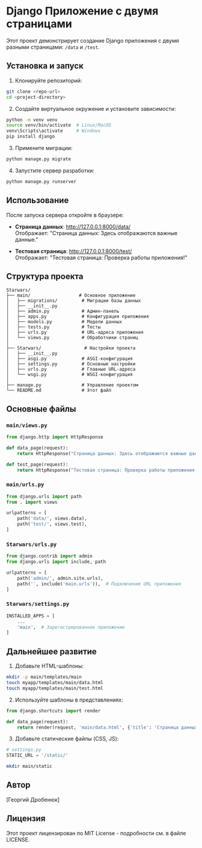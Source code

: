 # Django Приложение с двумя страницами

Этот проект демонстрирует создание Django приложения с двумя разными страницами: `/data` и `/test`.

## Установка и запуск

1. Клонируйте репозиторий:
```bash
git clone <repo-url>
cd <project-directory>
```

2. Создайте виртуальное окружение и установите зависимости:
```bash
python -m venv venv
source venv/bin/activate  # Linux/MacOS
venv\Scripts\activate     # Windows
pip install django
```

3. Примените миграции:
```bash
python manage.py migrate
```

4. Запустите сервер разработки:
```bash
python manage.py runserver
```

## Использование

После запуска сервера откройте в браузере:

- **Страница данных**: http://127.0.0.1:8000/data/  
  Отображает: "Страница данных: Здесь отображаются важные данные."

- **Тестовая страница**: http://127.0.0.1:8000/test/  
  Отображает: "Тестовая страница: Проверка работы приложения!"

## Структура проекта

```
Starwars/
├── main/                  # Основное приложение
│   ├── migrations/         # Миграции базы данных
│   ├── __init__.py
│   ├── admin.py            # Админ-панель
│   ├── apps.py             # Конфигурация приложения
│   ├── models.py           # Модели данных
│   ├── tests.py            # Тесты
│   ├── urls.py             # URL-адреса приложения
│   └── views.py            # Обработчики страниц
│
├── Starwars/                # Настройки проекта
│   ├── __init__.py
│   ├── asgi.py             # ASGI-конфигурация
│   ├── settings.py         # Основные настройки
│   ├── urls.py             # Главные URL-адреса
│   └── wsgi.py             # WSGI-конфигурация
│
├── manage.py               # Управление проектом
└── README.md               # Этот файл
```

## Основные файлы

### `main/views.py`
```python
from django.http import HttpResponse

def data_page(request):
    return HttpResponse("Страница данных: Здесь отображаются важные данные.")

def test_page(request):
    return HttpResponse("Тестовая страница: Проверка работы приложения!")
```

### `main/urls.py`
```python
from django.urls import path
from . import views

urlpatterns = [
    path('data/', views.data),
    path('test/', views.test),
]
```

### `Starwars/urls.py`
```python
from django.contrib import admin
from django.urls import include, path

urlpatterns = [
    path('admin/', admin.site.urls),
    path('', include('main.urls')),  # Подключение URL приложения
]
```

### `Starwars/settings.py`
```python
INSTALLED_APPS = [
    ...
    'main',  # Зарегистрированное приложение
]
```

## Дальнейшее развитие

1. Добавьте HTML-шаблоны:
```bash
mkdir -p main/templates/main
touch myapp/templates/main/data.html
touch myapp/templates/main/test.html
```

2. Используйте шаблоны в представлениях:
```python
from django.shortcuts import render

def data_page(request):
    return render(request, 'main/data.html', {'title': 'Страница данных'})
```

3. Добавьте статические файлы (CSS, JS):
```python
# settings.py
STATIC_URL = '/static/'
```

```bash
mkdir main/static
```

## Автор

[Георгий Дробенюк]

## Лицензия

Этот проект лицензирован по MIT License - подробности см. в файле LICENSE.
